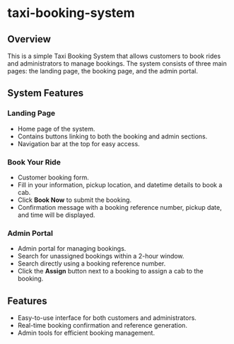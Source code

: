 # taxi-booking-system

## Overview

This is a simple Taxi Booking System that allows customers to book rides and administrators to manage bookings. The system consists of three main pages: the landing page, the booking page, and the admin portal.

## System Features

### Landing Page
- Home page of the system.
- Contains buttons linking to both the booking and admin sections.
- Navigation bar at the top for easy access.

### Book Your Ride
- Customer booking form.
- Fill in your information, pickup location, and datetime details to book a cab.
- Click **Book Now** to submit the booking.
- Confirmation message with a booking reference number, pickup date, and time will be displayed.

### Admin Portal
- Admin portal for managing bookings.
- Search for unassigned bookings within a 2-hour window.
- Search directly using a booking reference number.
- Click the **Assign** button next to a booking to assign a cab to the booking.

## Features

- Easy-to-use interface for both customers and administrators.
- Real-time booking confirmation and reference generation.
- Admin tools for efficient booking management.


